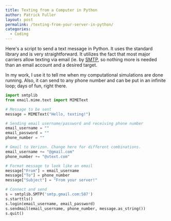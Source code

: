 ```yaml
---
title: Texting from a Computer in Python
author: Patrick Fuller
layout: post
permalink: /texting-from-your-server-in-python/
categories:
  - Coding
---
```


Here's a script to send a text message in Python. It uses the standard library and
is very straightforward. It utilizes the fact that most major carriers allow texting
via email (ie. by [SMTP](http://en.wikipedia.org/wiki/Simple_Mail_Transfer_Protocol),
so nothing more is needed than an email account and a desired target.

In my work, I use it to tell me when my computational simulations are done running.
Also, it can send to any phone number and can be put in an infinite loop; days of
fun, right there.

```python
import smtplib
from email.mime.text import MIMEText

# Message to be sent
message = MIMEText("Hello, texting!")

# Sending email username/password and receiving phone number
email_username = ""
email_password = ""
phone_number = ""

# Gmail to Verizon. Change here for different combinations.
email_username += "@gmail.com"
phone_number += "@vtext.com"

# Format message to look like an email
message["From"] = email_username
message["To"] = phone_number
message["Subject"] = "From your server!"

# Connect and send
s = smtplib.SMTP('smtp.gmail.com:587')
s.starttls()
s.login(email_username, email_password)
s.sendmail(email_username, phone_number, message.as_string())
s.quit()
```
